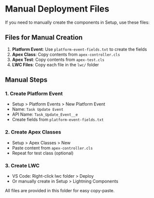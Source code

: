 # Manual Deployment Files

If you need to manually create the components in Setup, use these files:

## Files for Manual Creation

1. **Platform Event**: Use `platform-event-fields.txt` to create the fields
2. **Apex Class**: Copy contents from `apex-controller.cls` 
3. **Apex Test**: Copy contents from `apex-test.cls`
4. **LWC Files**: Copy each file in the `lwc/` folder

## Manual Steps

### 1. Create Platform Event
- Setup > Platform Events > New Platform Event
- Name: `Task Update Event`
- API Name: `Task_Update_Event__e`
- Create fields from `platform-event-fields.txt`

### 2. Create Apex Classes  
- Setup > Apex Classes > New
- Paste content from `apex-controller.cls`
- Repeat for test class (optional)

### 3. Create LWC
- VS Code: Right-click lwc folder > Deploy
- Or manually create in Setup > Lightning Components

All files are provided in this folder for easy copy-paste.
